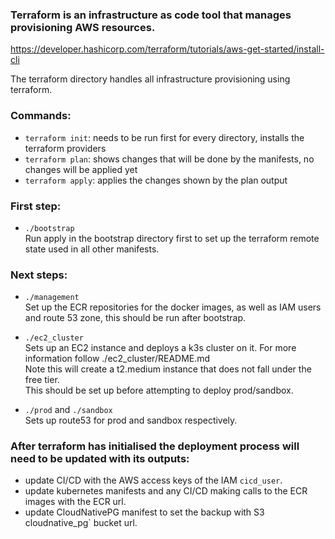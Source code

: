 ### Terraform is an infrastructure as code tool that manages provisioning AWS resources.
https://developer.hashicorp.com/terraform/tutorials/aws-get-started/install-cli 

The terraform directory handles all infrastructure provisioning using terraform.

### Commands:
* `terraform init`: needs to be run first for every directory, installs the terraform providers
* `terraform plan`: shows changes that will be done by the manifests, no changes will be applied yet
* `terraform apply`: applies the changes shown by the plan output

### First step:
* `./bootstrap`  
Run apply in the bootstrap directory first to set up the terraform remote state used in all other manifests.

### Next steps:
* `./management`  
Set up the ECR repositories for the docker images, as well as IAM users and route 53 zone, this should be run after bootstrap.

* `./ec2_cluster`  
Sets up an EC2 instance and deploys a k3s cluster on it. For more information follow ./ec2_cluster/README.md  
Note this will create a t2.medium instance that does not fall under the free tier.  
This should be set up before attempting to deploy prod/sandbox.

* `./prod` and `./sandbox`  
Sets up route53 for prod and sandbox respectively.

### After terraform has initialised the deployment process will need to be updated with its outputs:
* update CI/CD with the AWS access keys of the IAM `cicd_user`.
* update kubernetes manifests and any CI/CD making calls to the ECR images with the ECR url.
* update CloudNativePG manifest to set the backup with S3 cloudnative_pg` bucket url.
